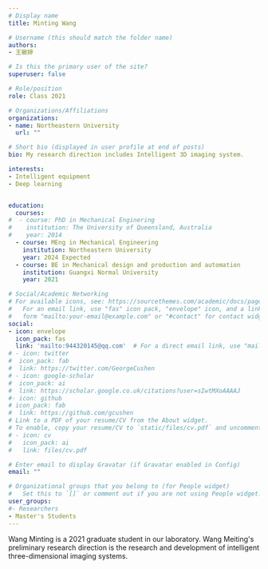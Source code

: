 ```yaml
---
# Display name
title: Minting Wang

# Username (this should match the folder name)
authors:
- 王敏婷

# Is this the primary user of the site?
superuser: false

# Role/position
role: Class 2021

# Organizations/Affiliations
organizations:
- name: Northeastern University
  url: ""

# Short bio (displayed in user profile at end of posts)
bio: My research direction includes Intelligent 3D imaging system.

interests:
- Intelligent equipment
- Deep learning


education:
  courses:
#  - course: PhD in Mechanical Enginering
#    institution: The University of Queensland, Australia
#    year: 2014
  - course: MEng in Mechanical Engineering
    institution: Northeastern University
    year: 2024 Expected
  - course: BE in Mechanical design and production and automation
    institution: Guangxi Normal University
    year: 2021

# Social/Academic Networking
# For available icons, see: https://sourcethemes.com/academic/docs/page-builder/#icons
#   For an email link, use "fas" icon pack, "envelope" icon, and a link in the
#   form "mailto:your-email@example.com" or "#contact" for contact widget.
social:
- icon: envelope
  icon_pack: fas
  link: 'mailto:944320145@qq.com'  # For a direct email link, use "mailto:test@example.org".
# - icon: twitter
#  icon_pack: fab
#  link: https://twitter.com/GeorgeCushen
# - icon: google-scholar
#  icon_pack: ai
#  link: https://scholar.google.co.uk/citations?user=sIwtMXoAAAAJ
#- icon: github
# icon_pack: fab
#  link: https://github.com/gcushen
# Link to a PDF of your resume/CV from the About widget.
# To enable, copy your resume/CV to `static/files/cv.pdf` and uncomment the lines below.
# - icon: cv
#   icon_pack: ai
#   link: files/cv.pdf

# Enter email to display Gravatar (if Gravatar enabled in Config)
email: ""

# Organizational groups that you belong to (for People widget)
#   Set this to `[]` or comment out if you are not using People widget.
user_groups:
#- Researchers
- Master's Students
---
```


Wang Minting is a 2021 graduate student in our laboratory. Wang Meiting's preliminary research direction is the research and development of intelligent three-dimensional imaging systems.
